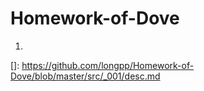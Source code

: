 # Homework-of-Dove

001.

[]: https://github.com/longpp/Homework-of-Dove/blob/master/src/_001/desc.md

